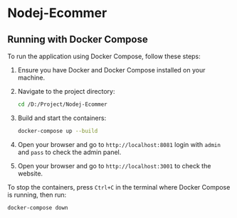 # Nodej-Ecommer
## Running with Docker Compose

To run the application using Docker Compose, follow these steps:

1. Ensure you have Docker and Docker Compose installed on your machine.
2. Navigate to the project directory:
    ```sh
    cd /D:/Project/Nodej-Ecommer
    ```
3. Build and start the containers:
    ```sh
    docker-compose up --build
    ```
4. Open your browser and go to `http://localhost:8081` login with `admin` and `pass` to check the admin panel.

5. Open your browser and go to `http://localhost:3001` to check the website.

To stop the containers, press `Ctrl+C` in the terminal where Docker Compose is running, then run:
```sh
docker-compose down
```